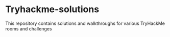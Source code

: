 # Tryhackme-solutions
This repository contains solutions and walkthroughs for various TryHackMe rooms and challenges
